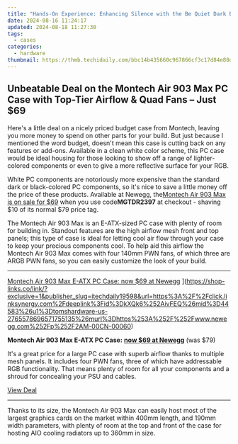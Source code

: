 ```yaml
---
title: "Hands-On Experience: Enhancing Silence with the Be Quiet Dark Base Pro 901 Soundproofing Kit"
date: 2024-08-16 11:24:17
updated: 2024-08-18 11:27:30
tags:
  - cases
categories:
  - hardware
thumbnail: https://thmb.techidaily.com/bbc14b435660c967866cf3c17d84e88db2c1688390de1d8678d61e0a94d5c4d0.png
---
```


## Unbeatable Deal on the Montech Air 903 Max PC Case with Top-Tier Airflow & Quad Fans – Just $69

Here's a little deal on a nicely priced budget case from Montech, leaving you more money to spend on other parts for your build. But just because I mentioned the word budget, doesn't mean this case is cutting back on any features or add-ons. Available in a clean white color scheme, this PC case would be ideal housing for those looking to show off a range of lighter-colored components or even to give a more reflective surface for your RGB.

 White PC components are notoriously more expensive than the standard dark or black-colored PC components, so it's nice to save a little money off the price of these products. Available at Newegg, the[Montech Air 903 Max is on sale for $69](https://shop-links.co/link/?exclusive=1&publisher_slug=itechdaily19598&url=https%3A%2F%2Fclick.linksynergy.com%2Fdeeplink%3Fid%3DkXQk6%252AivFEQ%26mid%3D44583%26u1%3Dtomshardware-us-8199223282784637677%26murl%3Dhttps%253A%252F%252Fwww.newegg.com%252Fp%252F2AM-00CN-00060) when you use code**MGTDR2397** at checkout - shaving $10 of its normal $79 price tag.

 The Montech Air 903 Max is an E-ATX-sized PC case with plenty of room for building in. Standout features are the high airflow mesh front and top panels; this type of case is ideal for letting cool air flow through your case to keep your precious components cool. To help aid this airflow the Montech Air 903 Max comes with four 140mm PWN fans, of which three are ARGB PWN fans, so you can easily customize the look of your build.

---

[Montech Air 903 Max E-ATX PC Case: now $69 at Newegg](https://cdn.mos.cms.futurecdn.net/C3WUmArw7sY9dxoDPutFcW-200-100.png "Montech Air 903 Max E-ATX PC Case: now $69 at Newegg") ](https://shop-links.co/link/?exclusive=1&publisher_slug=itechdaily19598&url=https%3A%2F%2Fclick.linksynergy.com%2Fdeeplink%3Fid%3DkXQk6%252AivFEQ%26mid%3D44583%26u1%3Dtomshardware-us-2765578696571755135%26murl%3Dhttps%253A%252F%252Fwww.newegg.com%252Fp%252F2AM-00CN-00060)

**Montech Air 903 Max E-ATX PC Case:** [**now $69 at Newegg**](https://shop-links.co/link/?exclusive=1&publisher_slug=itechdaily19598&url=https%3A%2F%2Fclick.linksynergy.com%2Fdeeplink%3Fid%3DkXQk6%252AivFEQ%26mid%3D44583%26u1%3Dtomshardware-us-7159603366594402331%26murl%3Dhttps%253A%252F%252Fwww.newegg.com%252Fp%252F2AM-00CN-00060) (was $79)  
  
 It's a great price for a large PC case with superb airflow thanks to multiple mesh panels. It includes four PWN fans, three of which have addressable RGB functionality. That means plenty of room for all your components and a shroud for concealing your PSU and cables.

[View Deal](https://shop-links.co/link/?exclusive=1&publisher_slug=itechdaily19598&url=https%3A%2F%2Fclick.linksynergy.com%2Fdeeplink%3Fid%3DkXQk6%252AivFEQ%26mid%3D44583%26u1%3Dtomshardware-us-2765578696571755135%26murl%3Dhttps%253A%252F%252Fwww.newegg.com%252Fp%252F2AM-00CN-00060)

---

 Thanks to its size, the Montech Air 903 Max can easily host most of the largest graphics cards on the market within 400mm length, and 190mm width parameters, with plenty of room at the top and front of the case for hosting AIO cooling radiators up to 360mm in size.

<ins class="adsbygoogle"
     style="display:block"
     data-ad-format="autorelaxed"
     data-ad-client="ca-pub-7571918770474297"
     data-ad-slot="1223367746"></ins>



<ins class="adsbygoogle"
     style="display:block"
     data-ad-client="ca-pub-7571918770474297"
     data-ad-slot="8358498916"
     data-ad-format="auto"
     data-full-width-responsive="true"></ins>
